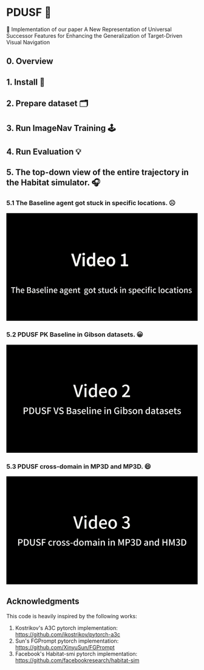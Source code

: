 # PDUSF :robot:
💌 Implementation of our paper A New Representation of Universal Successor Features for Enhancing the Generalization of Target-Driven Visual Navigation
## 0. Overview
## 1. Install :rocket: 
## 2. Prepare dataset 🗂️
## 3. Run ImageNav Training 🕹️
## 4. Run Evaluation 💡
## 5. The top-down view of the entire trajectory in the Habitat simulator. 🎧

### 5.1 The Baseline agent got stuck in specific locations. ☹️
<div align="center">
    <img src="video_1.gif" />
</div>

### 5.2 PDUSF PK Baseline in Gibson datasets. 😀
<div align="center">
    <img src="video_2.gif" />
</div>

### 5.3 PDUSF cross-domain in MP3D and MP3D. 😄
 <div align="center">
    <img src="video_3.gif" />
 </div>
 
## Acknowledgments
This code is heavily inspired by the following works:

1. Kostrikov's A3C pytorch implementation: https://github.com/ikostrikov/pytorch-a3c
2. Sun's FGPrompt pytorch implementation:  https://github.com/XinyuSun/FGPrompt
3. Facebook's Habitat-smi pytorch implementation: https://github.com/facebookresearch/habitat-sim
